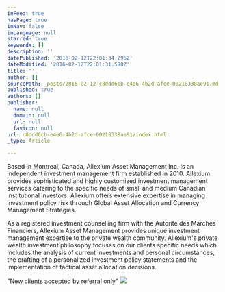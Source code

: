 ```yaml
---
inFeed: true
hasPage: true
inNav: false
inLanguage: null
starred: true
keywords: []
description: ''
datePublished: '2016-02-12T22:01:34.296Z'
dateModified: '2016-02-12T22:01:31.590Z'
title: ''
author: []
sourcePath: _posts/2016-02-12-c8ddd6cb-e4e6-4b2d-afce-00218338ae91.md
published: true
authors: []
publisher:
  name: null
  domain: null
  url: null
  favicon: null
url: c8ddd6cb-e4e6-4b2d-afce-00218338ae91/index.html
_type: Article

---
```

Based in Montreal, Canada, Allexium Asset Management Inc. is an independent investment management firm established in 2010\. Allexium provides sophisticated and highly customized investment management services catering to the specific needs of small and medium Canadian institutional investors. Allexium offers extensive expertise in managing investment policy risk through Global Asset Allocation and Currency Management Strategies.

As a registered investment counselling firm with the Autorité des Marchés Financiers, Allexium Asset Management provides unique investment management expertise to the private wealth community. Allexium's private wealth investment philosophy focuses on our clients specific needs which includes the analysis of current investments and personal circumstances, the crafting of a personalized investment policy statements and the implementation of tactical asset allocation decisions.

"New clients accepted by referral only"
![](https://the-grid-user-content.s3-us-west-2.amazonaws.com/35d07bee-b831-42cb-85ea-a7ce9ef8ff25.png)